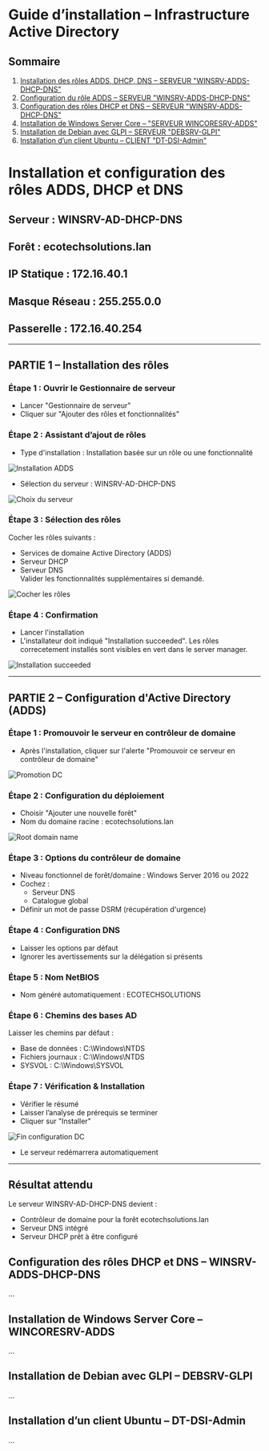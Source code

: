 # Guide d’installation – Infrastructure Active Directory

## Sommaire

1. [Installation des rôles ADDS, DHCP, DNS – SERVEUR "WINSRV-ADDS-DHCP-DNS"](#installation-des-rôles-adds-dhcp-dns--winsrv-adds-dhcp-dns)
2. [Configuration du rôle ADDS – SERVEUR "WINSRV-ADDS-DHCP-DNS"](#configuration-du-rôle-adds--winsrv-adds-dhcp-dns)
3. [Configuration des rôles DHCP et DNS – SERVEUR "WINSRV-ADDS-DHCP-DNS"](#configuration-des-rôles-dhcp-et-dns--winsrv-adds-dhcp-dns)
4. [Installation de Windows Server Core – "SERVEUR WINCORESRV-ADDS"](#installation-de-windows-server-core--wincoresrv-adds)
5. [Installation de Debian avec GLPI – SERVEUR "DEBSRV-GLPI"](#installation-de-debian-avec-glpi--debsrv-glpi)
6. [Installation d’un client Ubuntu – CLIENT "DT-DSI-Admin"](#installation-dun-client-ubuntu--dt-dsi-admin)


# Installation et configuration des rôles ADDS, DHCP et DNS
## Serveur : WINSRV-AD-DHCP-DNS  
## Forêt : ecotechsolutions.lan
## IP Statique : 172.16.40.1
## Masque Réseau : 255.255.0.0
## Passerelle : 172.16.40.254
---

## PARTIE 1 – Installation des rôles

### Étape 1 : Ouvrir le Gestionnaire de serveur
- Lancer "Gestionnaire de serveur"
- Cliquer sur "Ajouter des rôles et fonctionnalités"

### Étape 2 : Assistant d’ajout de rôles
- Type d'installation : Installation basée sur un rôle ou une fonctionnalité

![Installation ADDS](https://raw.githubusercontent.com/WildCodeSchool/TSSR-2503-P3-G2-BuildYourInfra-EcoTechSolutions/890a3ce449f92501d97790662f6df70b87351a42/Ressources/Médiathèque/Captures%20d'écran%20déploiement%20ADDS%20DHCP%20DNS/Capture%20d'écran%201%20-%20installation%20adds.png)

- Sélection du serveur : WINSRV-AD-DHCP-DNS

![Choix du serveur](https://raw.githubusercontent.com/WildCodeSchool/TSSR-2503-P3-G2-BuildYourInfra-EcoTechSolutions/refs/heads/main/Ressources/M%C3%A9diath%C3%A8que/Captures%20d'%C3%A9cran%20d%C3%A9ploiement%20ADDS%20DHCP%20DNS/Capture%20d'%C3%A9cran%202%20-%20choix%20serveur%20adds.png)

### Étape 3 : Sélection des rôles
Cocher les rôles suivants :
- Services de domaine Active Directory (ADDS)
- Serveur DHCP
- Serveur DNS  
Valider les fonctionnalités supplémentaires si demandé.

![Cocher les rôles](https://raw.githubusercontent.com/WildCodeSchool/TSSR-2503-P3-G2-BuildYourInfra-EcoTechSolutions/refs/heads/main/Ressources/M%C3%A9diath%C3%A8que/Captures%20d'%C3%A9cran%20d%C3%A9ploiement%20ADDS%20DHCP%20DNS/Capture%20d'%C3%A9cran%203%20-%20ajout%20des%203%20roles.png)

### Étape 4 : Confirmation
- Lancer l'installation
- L'installateur doit indiqué "Installation succeeded". Les rôles correcetement installés sont visibles en vert dans le server manager.

![Installation succeeded](https://raw.githubusercontent.com/WildCodeSchool/TSSR-2503-P3-G2-BuildYourInfra-EcoTechSolutions/refs/heads/main/Ressources/M%C3%A9diath%C3%A8que/Captures%20d'%C3%A9cran%20d%C3%A9ploiement%20ADDS%20DHCP%20DNS/Capture%20d'%C3%A9cran%204%20-%20fin%20installation%20des%20roles.png)



---

## PARTIE 2 – Configuration d'Active Directory (ADDS)

### Étape 1 : Promouvoir le serveur en contrôleur de domaine
- Après l'installation, cliquer sur l'alerte "Promouvoir ce serveur en contrôleur de domaine"

![Promotion DC](https://raw.githubusercontent.com/WildCodeSchool/TSSR-2503-P3-G2-BuildYourInfra-EcoTechSolutions/refs/heads/main/Ressources/M%C3%A9diath%C3%A8que/Captures%20d'%C3%A9cran%20d%C3%A9ploiement%20ADDS%20DHCP%20DNS/Capture%20d'%C3%A9cran%205%20-%20%20configuration%20DC.png)

### Étape 2 : Configuration du déploiement
- Choisir "Ajouter une nouvelle forêt"
- Nom du domaine racine : ecotechsolutions.lan

![Root domain name](https://raw.githubusercontent.com/WildCodeSchool/TSSR-2503-P3-G2-BuildYourInfra-EcoTechSolutions/refs/heads/main/Ressources/M%C3%A9diath%C3%A8que/Captures%20d'%C3%A9cran%20d%C3%A9ploiement%20ADDS%20DHCP%20DNS/Capture%20d'%C3%A9cran%206%20-%20foret%20deploiement.png)

### Étape 3 : Options du contrôleur de domaine
- Niveau fonctionnel de forêt/domaine : Windows Server 2016 ou 2022
- Cochez :
  - Serveur DNS
  - Catalogue global
- Définir un mot de passe DSRM (récupération d'urgence)

### Étape 4 : Configuration DNS
- Laisser les options par défaut
- Ignorer les avertissements sur la délégation si présents

### Étape 5 : Nom NetBIOS 
- Nom généré automatiquement : ECOTECHSOLUTIONS

### Étape 6 : Chemins des bases AD
Laisser les chemins par défaut :
- Base de données : C:\Windows\NTDS
- Fichiers journaux : C:\Windows\NTDS
- SYSVOL : C:\Windows\SYSVOL

### Étape 7 : Vérification & Installation
- Vérifier le résumé
- Laisser l’analyse de prérequis se terminer
- Cliquer sur "Installer"

![Fin configuration DC](https://raw.githubusercontent.com/WildCodeSchool/TSSR-2503-P3-G2-BuildYourInfra-EcoTechSolutions/refs/heads/main/Ressources/M%C3%A9diath%C3%A8que/Captures%20d'%C3%A9cran%20d%C3%A9ploiement%20ADDS%20DHCP%20DNS/Capture%20d'%C3%A9cran%207%20-%20validation%20installation.png)

- Le serveur redémarrera automatiquement

---

## Résultat attendu
Le serveur WINSRV-AD-DHCP-DNS devient :
- Contrôleur de domaine pour la forêt ecotechsolutions.lan
- Serveur DNS intégré
- Serveur DHCP prêt à être configuré


## Configuration des rôles DHCP et DNS – WINSRV-ADDS-DHCP-DNS
...

## Installation de Windows Server Core – WINCORESRV-ADDS
...

## Installation de Debian avec GLPI – DEBSRV-GLPI
...

## Installation d’un client Ubuntu – DT-DSI-Admin
...

